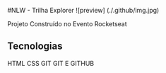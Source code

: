 #NLW  - Trilha Explorer
![preview] (./.github/img.jpg)

Projeto Construído no Evento Rocketseat

## Tecnologias 
HTML
CSS
GIT
GIT E GITHUB